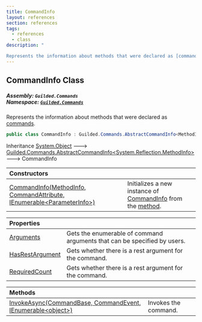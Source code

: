 ```yaml
---
title: CommandInfo
layout: references
section: references
tags:
  - references
  - class
description: "

Represents the information about methods that were declared as [commands](CommandAttribute 'Guilded.Commands.CommandAttribute')."
---
```


## CommandInfo Class
##### **Assembly:** `Guilded.Commands`<br/>**Namespace:** [`Guilded.Commands`](Guilded.Commands 'Guilded.Commands')

Represents the information about methods that were declared as [commands](CommandAttribute 'Guilded.Commands.CommandAttribute').

```csharp
public class CommandInfo : Guilded.Commands.AbstractCommandInfo<MethodInfo>
```

Inheritance [System.Object](https://docs.microsoft.com/en-us/dotnet/api/System.Object 'System.Object') &#129106; [Guilded.Commands.AbstractCommandInfo&lt;](AbstractCommandInfo_TMember_ 'Guilded.Commands.AbstractCommandInfo<TMember>')[System.Reflection.MethodInfo](https://docs.microsoft.com/en-us/dotnet/api/System.Reflection.MethodInfo 'System.Reflection.MethodInfo')[&gt;](AbstractCommandInfo_TMember_ 'Guilded.Commands.AbstractCommandInfo<TMember>') &#129106; CommandInfo

| Constructors | |
| :--- | :--- |
| [CommandInfo(MethodInfo, CommandAttribute, IEnumerable&lt;ParameterInfo&gt;)](CommandInfo.CommandInfo(MethodInfo,CommandAttribute,IEnumerable_ParameterInfo_) 'Guilded.Commands.CommandInfo.CommandInfo(MethodInfo, Guilded.Commands.CommandAttribute, System.Collections.Generic.IEnumerable<ParameterInfo>)') | Initializes a new instance of [CommandInfo](CommandInfo 'Guilded.Commands.CommandInfo') from the [method](CommandInfo.CommandInfo(MethodInfo,CommandAttribute,IEnumerable_ParameterInfo_)#Guilded.Commands.CommandInfo.CommandInfo(MethodInfo,Guilded.Commands.CommandAttribute,System.Collections.Generic.IEnumerable_ParameterInfo_).method 'Guilded.Commands.CommandInfo.CommandInfo(MethodInfo, Guilded.Commands.CommandAttribute, System.Collections.Generic.IEnumerable<ParameterInfo>).method'). |

| Properties | |
| :--- | :--- |
| [Arguments](CommandInfo.Arguments 'Guilded.Commands.CommandInfo.Arguments') | Gets the enumerable of command arguments that can be specified by users. |
| [HasRestArgument](CommandInfo.HasRestArgument 'Guilded.Commands.CommandInfo.HasRestArgument') | Gets whether there is a rest argument for the command. |
| [RequiredCount](CommandInfo.RequiredCount 'Guilded.Commands.CommandInfo.RequiredCount') | Gets whether there is a rest argument for the command. |

| Methods | |
| :--- | :--- |
| [InvokeAsync(CommandBase, CommandEvent, IEnumerable&lt;object&gt;)](CommandInfo.InvokeAsync(CommandBase,CommandEvent,IEnumerable_object_) 'Guilded.Commands.CommandInfo.InvokeAsync(Guilded.Commands.CommandBase, Guilded.Commands.CommandEvent, System.Collections.Generic.IEnumerable<object>)') | Invokes the command. |
